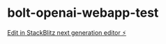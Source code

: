 # bolt-openai-webapp-test

[Edit in StackBlitz next generation editor ⚡️](https://stackblitz.com/~/github.com/gautamavs/bolt-openai-webapp-test)
